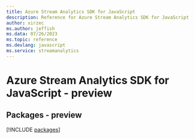 ```yaml
---
title: Azure Stream Analytics SDK for JavaScript
description: Reference for Azure Stream Analytics SDK for JavaScript
author: xirzec
ms.author: jeffish
ms.data: 07/26/2023
ms.topic: reference
ms.devlang: javascript
ms.service: streamanalytics
---
```

# Azure Stream Analytics SDK for JavaScript - preview
## Packages - preview
[!INCLUDE [packages](stream-analytics-index.md)]